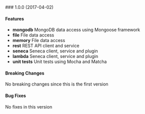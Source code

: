 <a name="1.0.0"></a> ### 1.0.0 (2017-04-02)

#### Features
* **mongodb** MongoDB data access using Mongoose framework
* **file** File data access 
* **memory** File data access 
* **rest** REST API client and service
* **seneca** Seneca client, service and plugin
* **lambda** Seneca client, service and plugin
* **unit tests** Unit tests using Mocha and Matcha

#### Breaking Changes
No breaking changes since this is the first version

#### Bug Fixes
No fixes in this version

